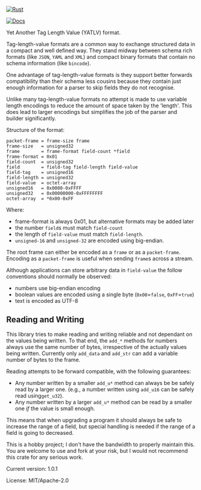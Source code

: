 [![Rust](https://github.com/rimasu/yatlv/actions/workflows/rust.yml/badge.svg)](https://github.com/rimasu/yatlv/actions/workflows/rust.yml)

[![Docs](https://docs.rs/yatlv/badge.svg)](https://docs.rs/yatlv)

Yet Another Tag Length Value (YATLV) format.

Tag-length-value formats are a common way to exchange structured data in a compact and
well defined way.  They stand midway between schema rich formats (like `JSON`, `YAML` and `XML`)
and compact binary formats that contain no schema information (like `bincode`).

One advantage of tag-length-value formats is they support better forwards compatibility
than their schema less cousins because they contain just enough information for a parser to
skip fields they do not recognise.

Unlike many tag-length-value formats no attempt is made to use variable length
encodings to reduce the amount of space taken by the 'length'.  This does lead to larger
encodings but simplifies the job of the parser and builder significantly.

Structure of the format:
```abnf
packet-frame = frame-size frame
frame-size   = unsigned32
frame        = frame-format field-count *field
frame-format = 0x01
field-count  = unsigned32
field        = field-tag field-length field-value
field-tag    = unsigned16
field-length = unsigned32
field-value  = octet-array
unsigned16   = 0x0000-0xFFFF
unsigned32   = 0x00000000-0xFFFFFFFF
octet-array  = *0x00-0xFF
```
Where:

* frame-format is always 0x01, but alternative formats may be added later
* the number `field`s must match `field-count`
* the length of `field-value` must match `field-length`.
* `unsigned-16` and `unsigned-32` are encoded using big-endian.

The root frame can either be encoded as a `frame` or as a `packet-frame`.  Encoding
as a `packet-frame` is useful when sending `frame`s across a stream.

Although applications can store arbitrary data in `field-value` the follow
conventions should normally be observed:

* numbers use big-endian encoding
* boolean values are encoded using a single byte (`0x00`=`false`, `0xFF`=`true`)
* text is encoded as UTF-8

## Reading and Writing

This library tries to make reading and writing reliable and not dependant on
the values being written.  To that end, the `add_*` methods for numbers always
use the same number of bytes, irrespective of the actually values being written.
Currently only `add_data` and `add_str` can add a variable number of bytes to the frame.

Reading attempts to be forward compatible, with the following guarantees:

* Any number written by a smaller `add_u*` method can always be be safely read by a larger one.
(e.g., a number written using `add_u16` can be safely read using`get_u32`).
* Any number written by a larger `add_u*` method can be read by a smaller one _if_ the value
is small enough.

This means that when upgrading a program it should always be safe to increase the range
of a field, but special handling is needed if the range of a field is going to decreased.



This is a hobby project; I don't have the bandwidth
to properly maintain this.  You are welcome to use
and fork at your risk, but I would not recommend this
crate for any serious work.

Current version: 1.0.1

License: MIT/Apache-2.0
